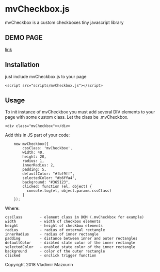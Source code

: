 # mvCheckbox.js
mvCheckbox is a custom checkboxes tiny javascript library

## DEMO PAGE
[link](http://mazurinv.ru/demo/mvCheckbox/)
## Installation

just include mvCheckbox.js to your page
```
<script src="scripts/mvCheckbox.js"></script>
```

## Usage
To init instance of mvCheckbox you must add several DIV elements to your page with some custom class.
Let the class be .mvCheckbox.
```
<div class="mvCheckbox"></div>
```

Add this in JS part of your code:
```
    new mvCheckbox({
        cssClass: 'mvCheckbox',
        width: 40,
        height: 20,
        radius: 1,
        innerRadius: 2,
        padding: 5,
        defaultColor: "#fbf9ff",
        selectedColor: "#b6ffa4",
        background: "#365123",
        clicked: function (el, object) {
          console.log(el, object.params.cssClass)
        }
    });
```
Where:
```
cssClass        - element class in DOM (.mvCheckbox for example)
width           - width of checkbox elements
height          - height of checkbox elements
radius          - radius of external rectangle
innerRadius     - radius of inner rectangle
padding         - distance between inner and outer rectangles
defaultColor    - disbled state color of the inner rectangle
selectedColor   - enabled state color of the inner rectangle
background      - color of the outer rectangle
clicked         - onclick trigger function
```
Copyright 2018 Vladimir Mazourin